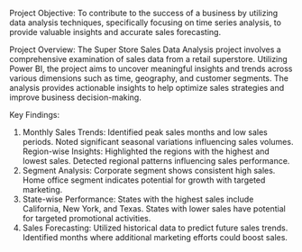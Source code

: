Project Objective:
To contribute to the success of a business by utilizing data analysis techniques, specifically focusing on time series analysis, to provide valuable insights and accurate sales forecasting. 

Project Overview:
The Super Store Sales Data Analysis project involves a comprehensive examination of sales data from a retail superstore. Utilizing Power BI, the project aims to uncover meaningful insights and trends across various dimensions such as time, geography, and customer segments. The analysis provides actionable insights to help optimize sales strategies and improve business decision-making.

Key Findings:
1. Monthly Sales Trends: Identified peak sales months and low sales periods.
Noted significant seasonal variations influencing sales volumes.
Region-wise Insights: Highlighted the regions with the highest and lowest sales. Detected regional patterns influencing sales performance.
2. Segment Analysis: Corporate segment shows consistent high sales.
Home office segment indicates potential for growth with targeted marketing.
3. State-wise Performance: States with the highest sales include California, New York, and Texas. States with lower sales have potential for targeted promotional activities.
4. Sales Forecasting: Utilized historical data to predict future sales trends.
Identified months where additional marketing efforts could boost sales.
